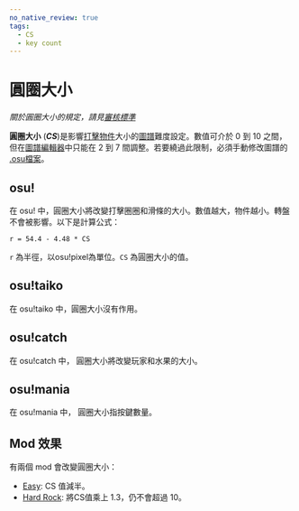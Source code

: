 ```yaml
---
no_native_review: true
tags:
  - CS
  - key count
---
```


# 圓圈大小

*關於圓圈大小的規定，請見[審核標準](/wiki/Ranking_Criteria)*

**圓圈大小** (***CS***)是影響[打擊物件](/wiki/Hit_Objects)大小的[圖譜](/wiki/Beatmap)難度設定。數值可介於 0 到 10 之間，但在[圖譜編輯器](/wiki/Beatmap_Editor)中只能在 2 到 7 間調整。若要繞過此限制，必須手動修改圖譜的 [.osu檔案](/wiki/osu!_File_Formats/Osu_(file_format))。

## osu!

在 osu! 中，圓圈大小將改變打擊圈圈和滑條的大小。數值越大，物件越小。轉盤不會被影響。以下是計算公式：

`r = 54.4 - 4.48 * CS`<!-- multiplied by 1.00041 in the end to account for some bug in old replays -->

`r` 為半徑，以osu!pixel為單位。`CS` 為圓圈大小的值。

## osu!taiko

在 osu!taiko 中，圓圈大小沒有作用。

## osu!catch

在 osu!catch 中， 圓圈大小將改變玩家和水果的大小。

## osu!mania

在 osu!mania 中， 圓圈大小指按鍵數量。

## Mod 效果

有兩個 mod 會改變圓圈大小：

- [Easy](/wiki/Game_modifier/Easy): CS 值減半。
- [Hard Rock](/wiki/Game_modifier/Hard_Rock): 將CS值乘上 1.3，仍不會超過 10。

<!--TODO: Insert links -->
